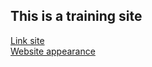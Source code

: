## This is a training site
[Link site](https://volvad.github.io/site/) <br>
[Website appearance](/assets/img/hello.jpg)
